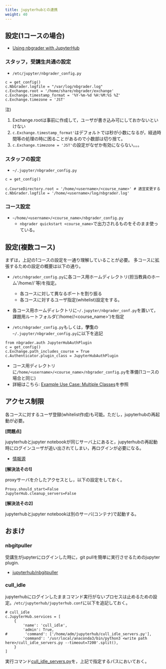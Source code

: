 ```yaml
---
title: jupyterhubとの連携
weight: 40
---
```


## 設定(1コースの場合)

- [Using nbgrader with JupyterHub](https://nbgrader.readthedocs.io/en/stable/configuration/jupyterhub_config.html)

### スタッフ，受講生共通の設定

- `/etc/jupyter/nbgrader_config.py`

```
c = get_config()
c.NbGrader.logfile = "/var/log/nbgrader.log"
c.Exchange.root = '/home/share/nbgrader/exchange'
c.Exchange.timestamp_format = '%Y-%m-%d %H:%M:%S %Z'
c.Exchange.timezone = 'JST'
```

注)

1. Exchange.rootは事前に作成して，ユーザが書き込み可にしておかないといけない
2. `c.Exchange.timestamp_format'`はデフォルトでは秒が小数になるが，経過時間等の処理の時に困ることがあるので小数部は切り捨て。
3. `c.Exchange.timezone = 'JST'`の設定がなぜか有効にならない。。。

### スタッフの設定

- `~/.jupyter/nbgrader_config.py`

```
c = get_config()

c.CourseDirectory.root = '/home/<username>/<course_name>' # 適宜変更する
c.NbGrader.logfile = '/home/<username>/log/nbgrader.log'
```

### コース設定

- `~/home/<username>/<course_name>/nbgrader_config.py`
	- `nbgrader quickstart <course_name>`で出力されるものをそのまま使っている。

## 設定(複数コース)

まずは，上記の1コースの設定を一通り理解していることが必要。
多コースに拡張するための設定の概要は以下の通り。

- `/etc/nbgrader_config.py`に各コース用ホームディレクトリ(担当教員のホーム'/home/<username>/`等)を指定。
	- 各コースに対して異なるポートを割り振る
	- 各コースに対するユーザ指定(whitelist)設定をする。
- 各コース用ホームディレクトリに`~/.jupyter/nbgrader_conf.py`を置いて，課題用ルートフォルダ('/home/<username>/<course_name>')を指定

- `/etc/nbgrader_config.py`もしくは，**学生**の`~/.jupyter/nbgrader_config.py`に以下を追記
```
from nbgrader.auth JupyterHubAuthPlugin
c = get_config()
c.Exchange.path_includes_course = True
c.Authenticator.plugin_class = JupyterHubAuthPlugin
```
- コース用ディレクトリに`/home/<username>/<course_name>/nbgrader_config.py`を準備(1コースの場合と同じ)
- 詳細はこちら: [Example Use Case: Multiple Classes](https://nbgrader.readthedocs.io/en/latest/configuration/jupyterhub_config.html#example-use-case-multiple-classes)を参照


## アクセス制限

各コースに対するユーザ登録(whitelist作成)も可能。ただし，jupyterhubの再起動が必要。

**[問題点]**

jupyterhubとjupyter notebookが同じサーバ上にあると，jupyterhubの再起動時にログインユーザが追い出されてしまい，再ログインが必要になる。

- [情報源](https://github.com/jupyterhub/jupyterhub/issues/2541)

**[解決法その1]**

proxyサーバを介したアクセスとし，以下の設定をしておく。

```
Proxy.should_start=False
JupyterHub.cleanup_servers=False
```

**[解決法その2]**

jupyterhubとjupyter notebookは別のサーバ(コンテナ)で起動する。

## おまけ

### nbgitpuller

受講生がjupyterにログインした時に，git pullを簡単に実行させるためのjupyter plugin.

- [jupyterhub/nbgitpuller](https://github.com/jupyterhub/nbgitpuller)



### cull_idle

jupyterhubにログインしたままコマンド実行がないプロセスは止めるための設定。`/etc/jupyterhub/jupyterhub.conf`に以下を追記しておく。

```
# cull_idle
c.JupyterHub.services = [
    {
        'name': 'cull_idle',
        'admin': True,
#        'command': ['/home/adm/jupyterhub/cull_idle_servers.py'],
        'command': '/usr/local/anaconda3/bin/python3 <write path here>/cull_idle_servers.py --timeout=7200'.split(),
    }
]
```

実行コマンド[cull_idle_servers.py](https://github.com/jupyterhub/jupyterhub/blob/master/examples/cull-idle/cull_idle_servers.py)を，上記で指定するパスにおいておく。

